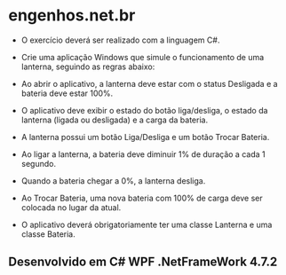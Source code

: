 ﻿# engenhos.net.br

- O exercício deverá ser realizado com a linguagem C#.

- Crie uma aplicação Windows que simule o funcionamento de uma lanterna, seguindo as regras abaixo:
- Ao abrir o aplicativo, a lanterna deve estar com o status Desligada e a bateria deve estar 100%.
- O aplicativo deve exibir o estado do botão liga/desliga, o estado da lanterna (ligada ou desligada) e a carga da bateria.
- A lanterna possui um botão Liga/Desliga e um botão Trocar Bateria.
- Ao ligar a lanterna, a bateria deve diminuir 1% de duração a cada 1 segundo.
- Quando a bateria chegar a 0%, a lanterna desliga.
- Ao Trocar Bateria, uma nova bateria com 100% de carga deve ser colocada no lugar da atual.
- O aplicativo deverá obrigatoriamente ter uma classe Lanterna e uma classe Bateria.

## Desenvolvido em C# WPF .NetFrameWork 4.7.2
